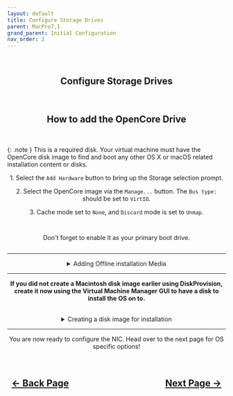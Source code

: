 ```yaml
---
layout: default
title: Configure Storage Drives
parent: MacPro7,1
grand_parent: Initial Configuration
nav_order: 2
---
```


<style>
  .navigation-container {
    display: flex;
    justify-content: space-between;
    align-items: center;
    width: 100%;
  }
  
  .nav-button {
    margin: 10px;
  }
</style>

<br>
<h2 align="center"><b>Configure Storage Drives</b></h2>

<br>
<h2 align="center">How to add the OpenCore Drive</h2>
<br>

{: .note }
This is a required disk. Your virtual machine must have the OpenCore disk image to find and boot any other OS X or macOS related installation content or disks.

<p align="center">1. Select the <code>Add Hardware</code> button to bring up the Storage selection prompt.</p>

<p align="center">2. Select the OpenCore image via the <code>Manage...</code> button. The <code>Bus type:</code> should be set to <code>VirtIO</code>.

<p align="center">3. Cache mode set to <code>None</code>, and <code>Discard</code> mode is set to <code>Unmap</code>.</p>

<p align="center"><a href=""><img src="../../../../assets/Virtual-Machine-Manager/VManAddVirtIOInstallation2.png" alt=""></a></p>

<p align="center"><a href=""><img src="../../../../assets/Virtual-Machine-Manager/VManAddOpenCore1.png" alt=""></a></p>

<p align="center">Don't forget to enable it as your primary boot drive.</p>

<p align="center"><a href=""><img src="../../../../assets/Virtual-Machine-Manager/VManAddOpenCore2.png" alt=""></a></p>

<hr>
<details markdown="block">
<summary align="center">Adding Offline installation Media</summary>

{: .internalnote }
This section will be appropriately filled out once the Offline installation portion of the Docs is complete, as earlier mentions of this sections are also incomplete, this doesn't make sense to fill out just yet. If you do end up doing an offline installation and want to add your media, simply add it as <code>SATA CD-ROM</code> and boot it via OpenCore. Otherwise, try using the <code>USB</code> option for weirder disk images. I've found this method can be a bit unreliable, and luckily you can use recoveryOS.

</details>
<hr>

<p align="center"><b>If you did not create a Macintosh disk image earlier using DiskProvision, create it now using the Virtual Machine Manager GUI to have a disk to install the OS on to.</b></p>
<br>

<details markdown="block">
<summary align="center">Creating a disk image for installation</summary>

{: .headsup }
If you're looking to passthrough a physical drive on your system to act as the main storage for the Virtual Machine, substitute this section. Requires macOS compatible SSD/NVMe Hardware.

<p align="center">To create a virtual disk image, when selecting the "Add Hardware" button to bring up the Storage prompt, there is a + button in the current libvirt images directory. You can choose any size you'd like but I suggest the standard 128G, 256GB, 512GB, 1024GB.</p>

<p align="center"><a href=""><img src="../../../../assets/Virtual-Machine-Manager/VManAddVirtIOInstallation.png" alt=""></a></p>

</details>
<hr>

<p align="center">You are now ready to configure the NIC. Head over to the next page for OS specific options!</p>

<h2 align="center">
  <br>
  <div class="navigation-container">
    <a class="nav-button" href="../01-ConfigDisplay">&larr; Back Page</a>
    <a class="nav-button" href="../03-ConfigNIC">Next Page &rarr;</a>
  </div>
  <br>
</h2>
